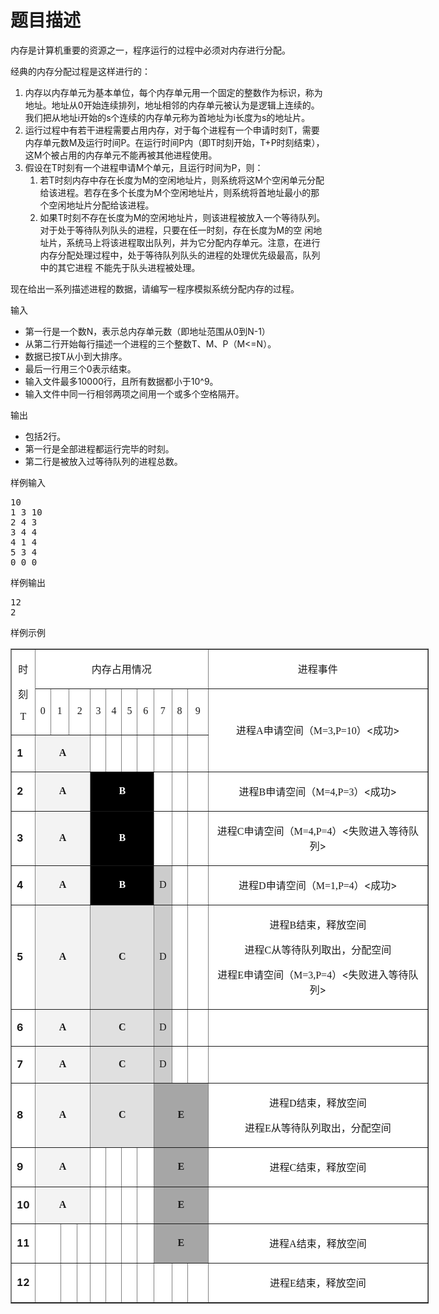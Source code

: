 # 题目描述


<p>
	内存是计算机重要的资源之一，程序运行的过程中必须对内存进行分配。
</p>
<p>
	经典的内存分配过程是这样进行的：
</p>
<ol>
	<li>
		内存以内存单元为基本单位，每个内存单元用一个固定的整数作为标识，称为地址。地址从0开始连续排列，地址相邻的内存单元被认为是逻辑上连续的。我们把从地址i开始的s个连续的内存单元称为首地址为i长度为s的地址片。
	</li>
	<li>
		运行过程中有若干进程需要占用内存，对于每个进程有一个申请时刻T，需要内存单元数M及运行时间P。在运行时间P内（即T时刻开始，T+P时刻结束），这M个被占用的内存单元不能再被其他进程使用。
	</li>
	<li>
		假设在T时刻有一个进程申请M个单元，且运行时间为P，则：
		<ol>
			<li>
				若T时刻内存中存在长度为M的空闲地址片，则系统将这M个空闲单元分配给该进程。若存在多个长度为M个空闲地址片，则系统将首地址最小的那个空闲地址片分配给该进程。
			</li>
			<li>
				如果T时刻不存在长度为M的空闲地址片，则该进程被放入一个等待队列。对于处于等待队列队头的进程，只要在任一时刻，存在长度为M的空 闲地址片，系统马上将该进程取出队列，并为它分配内存单元。注意，在进行内存分配处理过程中，处于等待队列队头的进程的处理优先级最高，队列中的其它进程 不能先于队头进程被处理。
			</li>
		</ol>
	</li>
</ol>
<p>
	现在给出一系列描述进程的数据，请编写一程序模拟系统分配内存的过程。
</p>
<p>
	输入
</p>
<ul>
	<li>
		第一行是一个数N，表示总内存单元数（即地址范围从0到N-1）
	</li>
	<li>
		从第二行开始每行描述一个进程的三个整数T、M、P（M&lt;=N）。
	</li>
	<li>
		数据已按T从小到大排序。
	</li>
	<li>
		最后一行用三个0表示结束。
	</li>
	<li>
		输入文件最多10000行，且所有数据都小于10^9。
	</li>
	<li>
		输入文件中同一行相邻两项之间用一个或多个空格隔开。
	</li>
</ul>
<p>
	输出
</p>
<ul>
	<li>
		包括2行。
	</li>
	<li>
		第一行是全部进程都运行完毕的时刻。
	</li>
	<li>
		第二行是被放入过等待队列的进程总数。
	</li>
</ul>
<p>
	样例输入
</p>
<pre>10
1 3 10
2 4 3
3 4 4
4 1 4
5 3 4
0 0 0
</pre>
<p>
	样例输出
</p>
<pre>12
2
</pre>
<p>
	样例示例
</p>
<table width="669" cellspacing="1" cellpadding="0" border="1" style="background:white none repeat scroll 0% 0%;width:501.7pt;">
	<tbody>
		<tr>
			<td width="4%" rowspan="2">
				<p align="center" style="text-align:center;">
					时
				</p>
				<p align="center" style="text-align:center;">
					刻
				</p>
				<p align="center" style="text-align:center;">
					<span style="font-family:System;">T</span>
				</p>
			</td>
			<td width="41%" colspan="12">
				<p align="center" style="text-align:center;">
					内存占用情况
				</p>
			</td>
			<td width="53%">
				<p align="center" style="text-align:center;">
					进程事件
				</p>
			</td>
		</tr>
		<tr>
			<td width="3%">
				<p align="center" style="text-align:center;">
					<span style="font-family:System;">0</span>
				</p>
			</td>
			<td width="3%" colspan="2">
				<p align="center" style="text-align:center;">
					<span style="font-family:System;">1</span>
				</p>
			</td>
			<td width="4%" colspan="2">
				<p align="center" style="text-align:center;">
					<span style="font-family:System;">2</span>
				</p>
			</td>
			<td width="3%">
				<p align="center" style="text-align:center;">
					<span style="font-family:System;">3</span>
				</p>
			</td>
			<td width="3%">
				<p align="center" style="text-align:center;">
					<span style="font-family:System;">4</span>
				</p>
			</td>
			<td width="3%">
				<p align="center" style="text-align:center;">
					<span style="font-family:System;">5</span>
				</p>
			</td>
			<td width="4%">
				<p align="center" style="text-align:center;">
					<span style="font-family:System;">6</span>
				</p>
			</td>
			<td width="3%">
				<p align="center" style="text-align:center;">
					<span style="font-family:System;">7</span>
				</p>
			</td>
			<td width="3%">
				<p align="center" style="text-align:center;">
					<span style="font-family:System;">8</span>
				</p>
			</td>
			<td width="5%">
				<p align="center" style="text-align:center;">
					<span style="font-family:System;">9</span>
				</p>
			</td>
			<td width="53%" rowspan="2">
				<p align="center" style="text-align:center;">
					进程<span style="font-family:System;">A</span>申请空间（<span style="font-family:System;">M=3,P=10</span>）<span>&lt;</span>成功<span>&gt;</span>
				</p>
			</td>
		</tr>
		<tr>
			<td width="4%">
				<p>
					<b><span>1</span></b>
				</p>
			</td>
			<td width="12%" style="background:#F3F3F3 none repeat scroll 0% 0%;" colspan="5">
				<p align="center" style="text-align:center;">
					<b><span style="font-family:System;">A</span></b>
				</p>
			</td>
			<td width="3%">
				<p>
					<span> </span>
				</p>
			</td>
			<td width="3%">
				<p>
					<span> </span>
				</p>
			</td>
			<td width="3%">
				<p>
					<span> </span>
				</p>
			</td>
			<td width="4%">
				<p>
					<span> </span>
				</p>
			</td>
			<td width="3%">
				<p>
					<span> </span>
				</p>
			</td>
			<td width="3%">
				<p>
					<span> </span>
				</p>
			</td>
			<td width="5%">
				<p>
					<span> </span>
				</p>
			</td>
		</tr>
		<tr>
			<td width="4%">
				<p>
					<b><span>2</span></b>
				</p>
			</td>
			<td width="12%" style="background:#F3F3F3 none repeat scroll 0% 0%;" colspan="5">
				<p align="center" style="text-align:center;">
					<b><span style="font-family:System;">A</span></b>
				</p>
			</td>
			<td width="15%" style="background:black none repeat scroll 0% 0%;" colspan="4">
				<p align="center" style="text-align:center;">
					<b><span style="font-family:System;color:white;">B</span></b>
				</p>
			</td>
			<td width="3%">
				<p>
					<span> </span>
				</p>
			</td>
			<td width="3%">
				<p>
					<span> </span>
				</p>
			</td>
			<td width="5%">
				<p>
					<span> </span>
				</p>
			</td>
			<td width="53%">
				<p align="center" style="text-align:center;">
					进程<span style="font-family:System;">B</span>申请空间（<span style="font-family:System;">M=4,P=3</span>）<span>&lt;</span>成功<span>&gt;</span>
				</p>
			</td>
		</tr>
		<tr>
			<td width="4%">
				<p>
					<b><span>3</span></b>
				</p>
			</td>
			<td width="12%" style="background:#F3F3F3 none repeat scroll 0% 0%;" colspan="5">
				<p align="center" style="text-align:center;">
					<b><span style="font-family:System;">A</span></b>
				</p>
			</td>
			<td width="15%" style="background:black none repeat scroll 0% 0%;" colspan="4">
				<p align="center" style="text-align:center;">
					<b><span style="font-family:System;color:white;">B</span></b>
				</p>
			</td>
			<td width="3%">
				<p>
					<span> </span>
				</p>
			</td>
			<td width="3%">
				<p>
					<span> </span>
				</p>
			</td>
			<td width="5%">
				<p>
					<span> </span>
				</p>
			</td>
			<td width="53%">
				<p align="center" style="text-align:center;">
					进程<span style="font-family:System;">C</span>申请空间（<span style="font-family:System;">M=4,P=4</span>）<span>&lt;</span>失败进入等待队列<span>&gt;</span>
				</p>
			</td>
		</tr>
		<tr>
			<td width="4%">
				<p>
					<b><span>4</span></b>
				</p>
			</td>
			<td width="12%" style="background:#F3F3F3 none repeat scroll 0% 0%;" colspan="5">
				<p align="center" style="text-align:center;">
					<b><span style="font-family:System;">A</span></b>
				</p>
			</td>
			<td width="15%" style="background:black none repeat scroll 0% 0%;" colspan="4">
				<p align="center" style="text-align:center;">
					<b><span style="font-family:System;color:white;">B</span></b>
				</p>
			</td>
			<td width="3%" style="background:#CCCCCC none repeat scroll 0% 0%;">
				<p align="center" style="text-align:center;">
					<span style="font-family:System;">D</span>
				</p>
			</td>
			<td width="3%">
				<p>
					<span> </span>
				</p>
			</td>
			<td width="5%">
				<p>
					<span> </span>
				</p>
			</td>
			<td width="53%">
				<p align="center" style="text-align:center;">
					进程<span style="font-family:System;">D</span>申请空间（<span style="font-family:System;">M=1,P=4</span>）<span>&lt;</span>成功<span>&gt;</span>
				</p>
			</td>
		</tr>
		<tr>
			<td width="4%">
				<p>
					<b><span>5</span></b>
				</p>
			</td>
			<td width="12%" style="background:#F3F3F3 none repeat scroll 0% 0%;" colspan="5">
				<p align="center" style="text-align:center;">
					<b><span style="font-family:System;">A</span></b>
				</p>
			</td>
			<td width="15%" style="background:#E0E0E0 none repeat scroll 0% 0%;" colspan="4">
				<p align="center" style="text-align:center;">
					<b><span style="font-family:System;">C</span></b>
				</p>
			</td>
			<td width="3%" style="background:#CCCCCC none repeat scroll 0% 0%;">
				<p align="center" style="text-align:center;">
					<span style="font-family:System;">D</span>
				</p>
			</td>
			<td width="3%">
				<p>
					<span> </span>
				</p>
			</td>
			<td width="5%">
				<p>
					<span> </span>
				</p>
			</td>
			<td width="53%">
				<p align="center" style="text-align:center;">
					进程<span style="font-family:System;">B</span>结束，释放空间
				</p>
				<p align="center" style="text-align:center;">
					进程<span style="font-family:System;">C</span>从等待队列取出，分配空间
				</p>
				<p align="center" style="text-align:center;">
					进程<span style="font-family:System;">E</span>申请空间（<span style="font-family:System;">M=3,P=4</span>）<span>&lt;</span>失败进入等待队列<span>&gt;</span>
				</p>
			</td>
		</tr>
		<tr>
			<td width="4%">
				<p>
					<b><span>6</span></b>
				</p>
			</td>
			<td width="12%" style="background:#F3F3F3 none repeat scroll 0% 0%;" colspan="5">
				<p align="center" style="text-align:center;">
					<b><span style="font-family:System;">A</span></b>
				</p>
			</td>
			<td width="15%" style="background:#E0E0E0 none repeat scroll 0% 0%;" colspan="4">
				<p align="center" style="text-align:center;">
					<b><span style="font-family:System;">C</span></b>
				</p>
			</td>
			<td width="3%" style="background:#CCCCCC none repeat scroll 0% 0%;">
				<p align="center" style="text-align:center;">
					<span style="font-family:System;">D</span>
				</p>
			</td>
			<td width="3%">
				<p>
					<span> </span>
				</p>
			</td>
			<td width="5%">
				<p>
					<span> </span>
				</p>
			</td>
			<td width="53%">
				<p>
					<span> </span>
				</p>
			</td>
		</tr>
		<tr>
			<td width="4%">
				<p>
					<b><span>7</span></b>
				</p>
			</td>
			<td width="12%" style="background:#F3F3F3 none repeat scroll 0% 0%;" colspan="5">
				<p align="center" style="text-align:center;">
					<b><span style="font-family:System;">A</span></b>
				</p>
			</td>
			<td width="15%" style="background:#E0E0E0 none repeat scroll 0% 0%;" colspan="4">
				<p align="center" style="text-align:center;">
					<b><span style="font-family:System;">C</span></b>
				</p>
			</td>
			<td width="3%" style="background:#CCCCCC none repeat scroll 0% 0%;">
				<p align="center" style="text-align:center;">
					<span style="font-family:System;">D</span>
				</p>
			</td>
			<td width="3%">
				<p>
					<span> </span>
				</p>
			</td>
			<td width="5%">
				<p>
					<span> </span>
				</p>
			</td>
			<td width="53%">
				<p>
					<span> </span>
				</p>
			</td>
		</tr>
		<tr>
			<td width="4%">
				<p>
					<b><span>8</span></b>
				</p>
			</td>
			<td width="12%" style="background:#F3F3F3 none repeat scroll 0% 0%;" colspan="5">
				<p align="center" style="text-align:center;">
					<b><span style="font-family:System;">A</span></b>
				</p>
			</td>
			<td width="15%" style="background:#E0E0E0 none repeat scroll 0% 0%;" colspan="4">
				<p align="center" style="text-align:center;">
					<b><span style="font-family:System;">C</span></b>
				</p>
			</td>
			<td width="12%" style="background:#A6A6A6 none repeat scroll 0% 0%;" colspan="3">
				<p align="center" style="text-align:center;">
					<b><span style="font-family:System;">E</span></b>
				</p>
			</td>
			<td width="53%">
				<p align="center" style="text-align:center;">
					进程<span style="font-family:System;">D</span>结束，释放空间
				</p>
				<p align="center" style="text-align:center;">
					进程<span style="font-family:System;">E</span>从等待队列取出，分配空间
				</p>
			</td>
		</tr>
		<tr>
			<td width="4%">
				<p>
					<b><span>9</span></b>
				</p>
			</td>
			<td width="12%" style="background:#F3F3F3 none repeat scroll 0% 0%;" colspan="5">
				<p align="center" style="text-align:center;">
					<b><span style="font-family:System;">A</span></b>
				</p>
			</td>
			<td width="3%">
				<p>
					<span> </span>
				</p>
			</td>
			<td width="3%">
				<p>
					<span> </span>
				</p>
			</td>
			<td width="3%">
				<p>
					<span> </span>
				</p>
			</td>
			<td width="4%">
				<p>
					<span> </span>
				</p>
			</td>
			<td width="12%" style="background:#A6A6A6 none repeat scroll 0% 0%;" colspan="3">
				<p align="center" style="text-align:center;">
					<b><span style="font-family:System;">E</span></b>
				</p>
			</td>
			<td width="53%">
				<p align="center" style="text-align:center;">
					进程<span style="font-family:System;">C</span>结束，释放空间
				</p>
			</td>
		</tr>
		<tr>
			<td width="4%">
				<p>
					<b><span>10</span></b>
				</p>
			</td>
			<td width="12%" style="background:#F3F3F3 none repeat scroll 0% 0%;" colspan="5">
				<p align="center" style="text-align:center;">
					<b><span style="font-family:System;">A</span></b>
				</p>
			</td>
			<td width="3%">
				<p>
					<span> </span>
				</p>
			</td>
			<td width="3%">
				<p>
					<span> </span>
				</p>
			</td>
			<td width="3%">
				<p>
					<span> </span>
				</p>
			</td>
			<td width="4%">
				<p>
					<span> </span>
				</p>
			</td>
			<td width="12%" style="background:#A6A6A6 none repeat scroll 0% 0%;" colspan="3">
				<p align="center" style="text-align:center;">
					<b><span style="font-family:System;">E</span></b>
				</p>
			</td>
			<td width="53%">
				<p>
					<span> </span>
				</p>
			</td>
		</tr>
		<tr>
			<td width="4%">
				<p>
					<b><span>11</span></b>
				</p>
			</td>
			<td width="5%" colspan="2">
				<p>
					<span> </span>
				</p>
			</td>
			<td width="3%" colspan="2">
				<p>
					<span> </span>
				</p>
			</td>
			<td width="3%">
				<p>
					<span> </span>
				</p>
			</td>
			<td width="3%">
				<p>
					<span> </span>
				</p>
			</td>
			<td width="3%">
				<p>
					<span> </span>
				</p>
			</td>
			<td width="3%">
				<p>
					<span> </span>
				</p>
			</td>
			<td width="4%">
				<p>
					<span> </span>
				</p>
			</td>
			<td width="12%" style="background:#A6A6A6 none repeat scroll 0% 0%;" colspan="3">
				<p align="center" style="text-align:center;">
					<b><span style="font-family:System;">E</span></b>
				</p>
			</td>
			<td width="53%">
				<p align="center" style="text-align:center;">
					进程<span style="font-family:System;">A</span>结束，释放空间
				</p>
			</td>
		</tr>
		<tr>
			<td width="4%">
				<p>
					<b><span>12</span></b>
				</p>
			</td>
			<td width="5%" colspan="2">
				<p>
					<span> </span>
				</p>
			</td>
			<td width="3%" colspan="2">
				<p>
					<span> </span>
				</p>
			</td>
			<td width="3%">
				<p>
					<span> </span>
				</p>
			</td>
			<td width="3%">
				<p>
					<span> </span>
				</p>
			</td>
			<td width="3%">
				<p>
					<span> </span>
				</p>
			</td>
			<td width="3%">
				<p>
					<span> </span>
				</p>
			</td>
			<td width="4%">
				<p>
					<span> </span>
				</p>
			</td>
			<td width="3%">
				<p>
					<span> </span>
				</p>
			</td>
			<td width="3%">
				<p>
					<span> </span>
				</p>
			</td>
			<td width="5%">
				<p>
					<span> </span>
				</p>
			</td>
			<td width="53%">
				<p align="center" style="text-align:center;">
					进程<span style="font-family:System;">E</span>结束，释放空间
				</p>
			</td>
		</tr>
	</tbody>
</table>
